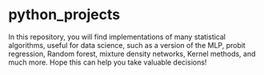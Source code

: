 # python_projects
In this repository, you will find implementations of many statistical algorithms, useful for data science, such as a version of the MLP, probit regression, Random forest, mixture density networks, Kernel methods, and much more. Hope this can help you take valuable decisions!
